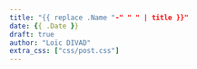 ```yaml
---
title: "{{ replace .Name "-" " " | title }}"
date: {{ .Date }}
draft: true
author: "Loïc DIVAD"
extra_css: ["css/post.css"]
---
```

